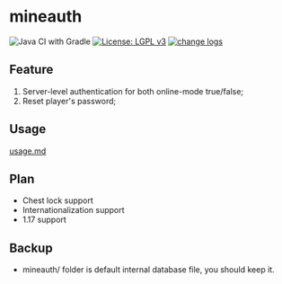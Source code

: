 # mineauth

![Java CI with Gradle](https://github.com/AethLi/mineauth/workflows/Java%20CI%20with%20Gradle/badge.svg)
[![License: LGPL v3](https://img.shields.io/badge/License-LGPL%20v3-blue.svg)](https://www.gnu.org/licenses/lgpl-3.0)
[![change logs](https://img.shields.io/badge/change%20logs-0.3.0-yellow)](change_logs.md)

## Feature

1. Server-level authentication for both online-mode true/false;
2. Reset player's password;

## Usage
[usage.md](./usage.md)

## Plan

- Chest lock support
- Internationalization support
- 1.17 support

## Backup

- mineauth/ folder is default internal database file, you should keep it.
